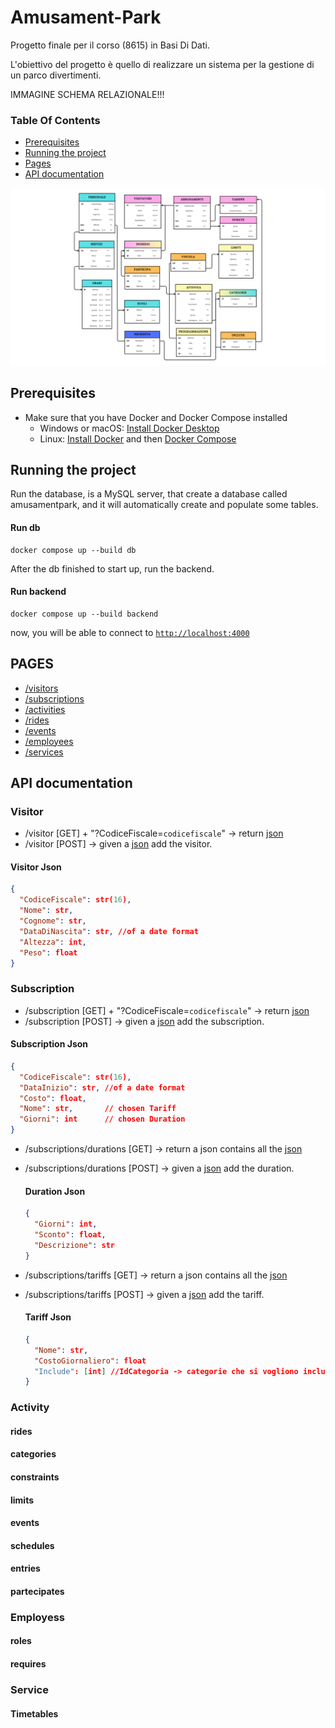 # Amusament-Park
Progetto finale per il corso (8615) in Basi Di Dati.

L'obiettivo del progetto è quello di realizzare un sistema per la gestione di un parco divertimenti.

IMMAGINE SCHEMA RELAZIONALE!!!

### Table Of Contents
- [Prerequisites](#prerequisites)
- [Running the project](#running-the-project)
- [Pages](#pages)
- [API documentation](#api)

![image](/app/static/img/SchemaRelazionale.png)

## Prerequisites
- Make sure that you have Docker and Docker Compose installed
  - Windows or macOS:
    [Install Docker Desktop](https://www.docker.com/get-started)
  - Linux: [Install Docker](https://www.docker.com/get-started) and then
    [Docker Compose](https://github.com/docker/compose)

## Running the project

Run the database, is a MySQL server, that create a database called amusamentpark, and it will automatically  create and populate some tables. 

#### Run db
```console
docker compose up --build db
```

After the db finished to start up, run the backend. 

#### Run backend
```console
docker compose up --build backend
```

now, you will be able to connect to [`http://localhost:4000`](http://localhost:4000)


## PAGES
- [/visitors](http://localhost:4000/visitors)
- [/subscriptions](http://localhost:4000/subscriptions)
- [/activities](http://localhost:4000/activities)
- [/rides](http://localhost:4000/rides)
- [/events](http://localhost:4000/events)
- [/employees](http://localhost:4000/employees)
- [/services](http://localhost:4000/services)

## API documentation
### Visitor
- /visitor [GET] + "?CodiceFiscale=`codicefiscale`" -> return [json](#visitor-json)
- /visitor [POST] -> given a [json](#visitor-json) add the visitor.

#### Visitor Json
```json
{
  "CodiceFiscale": str(16),
  "Nome": str,
  "Cognome": str,
  "DataDiNascita": str, //of a date format
  "Altezza": int,
  "Peso": float
}
```

### Subscription
- /subscription [GET] + "?CodiceFiscale=`codicefiscale`" -> return [json](#subscription-json)
- /subscription [POST] -> given a [json](#subscription-json) add the subscription.

#### Subscription Json
```json
{
  "CodiceFiscale": str(16),
  "DataInizio": str, //of a date format
  "Costo": float,
  "Nome": str,       // chosen Tariff  
  "Giorni": int      // chosen Duration
}
```

- /subscriptions/durations [GET] -> return a json contains all the [json](#duration-json)
- /subscriptions/durations [POST] -> given a [json](#duration-json) add the duration.

  #### Duration Json
  ```json
  {
    "Giorni": int,
    "Sconto": float,
    "Descrizione": str
  }
  ```

- /subscriptions/tariffs [GET] -> return a json contains all the [json](#tariff-json)
- /subscriptions/tariffs [POST] -> given a [json](#tariff-json) add the tariff.
  
  #### Tariff Json
  ```json
  {
    "Nome": str,
    "CostoGiornaliero": float
    "Include": [int] //IdCategoria -> categorie che si vogliono includere 
  }
  ```


### Activity

#### rides
#### categories
#### constraints
#### limits

#### events
#### schedules

#### entries
#### partecipates

### Employess

#### roles
#### requires

### Service

#### Timetables